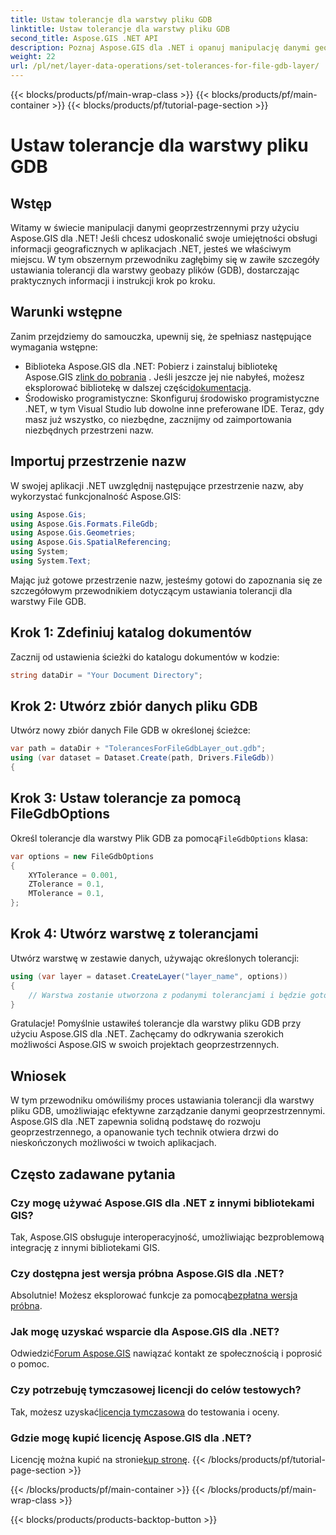 ```yaml
---
title: Ustaw tolerancje dla warstwy pliku GDB
linktitle: Ustaw tolerancje dla warstwy pliku GDB
second_title: Aspose.GIS .NET API
description: Poznaj Aspose.GIS dla .NET i opanuj manipulację danymi geoprzestrzennymi. Ustaw tolerancje bez wysiłku, korzystając ze wskazówek krok po kroku. Ulepsz swoje aplikacje .NET.
weight: 22
url: /pl/net/layer-data-operations/set-tolerances-for-file-gdb-layer/
---
```


{{< blocks/products/pf/main-wrap-class >}}
{{< blocks/products/pf/main-container >}}
{{< blocks/products/pf/tutorial-page-section >}}

# Ustaw tolerancje dla warstwy pliku GDB

## Wstęp
Witamy w świecie manipulacji danymi geoprzestrzennymi przy użyciu Aspose.GIS dla .NET! Jeśli chcesz udoskonalić swoje umiejętności obsługi informacji geograficznych w aplikacjach .NET, jesteś we właściwym miejscu. W tym obszernym przewodniku zagłębimy się w zawiłe szczegóły ustawiania tolerancji dla warstwy geobazy plików (GDB), dostarczając praktycznych informacji i instrukcji krok po kroku.
## Warunki wstępne
Zanim przejdziemy do samouczka, upewnij się, że spełniasz następujące wymagania wstępne:
-  Biblioteka Aspose.GIS dla .NET: Pobierz i zainstaluj bibliotekę Aspose.GIS z[link do pobrania](https://releases.aspose.com/gis/net/) . Jeśli jeszcze jej nie nabyłeś, możesz eksplorować bibliotekę w dalszej części[dokumentacja](https://reference.aspose.com/gis/net/).
- Środowisko programistyczne: Skonfiguruj środowisko programistyczne .NET, w tym Visual Studio lub dowolne inne preferowane IDE.
Teraz, gdy masz już wszystko, co niezbędne, zacznijmy od zaimportowania niezbędnych przestrzeni nazw.
## Importuj przestrzenie nazw
W swojej aplikacji .NET uwzględnij następujące przestrzenie nazw, aby wykorzystać funkcjonalność Aspose.GIS:
```csharp
using Aspose.Gis;
using Aspose.Gis.Formats.FileGdb;
using Aspose.Gis.Geometries;
using Aspose.Gis.SpatialReferencing;
using System;
using System.Text;
```
Mając już gotowe przestrzenie nazw, jesteśmy gotowi do zapoznania się ze szczegółowym przewodnikiem dotyczącym ustawiania tolerancji dla warstwy File GDB.
## Krok 1: Zdefiniuj katalog dokumentów
Zacznij od ustawienia ścieżki do katalogu dokumentów w kodzie:
```csharp
string dataDir = "Your Document Directory";
```
## Krok 2: Utwórz zbiór danych pliku GDB
Utwórz nowy zbiór danych File GDB w określonej ścieżce:
```csharp
var path = dataDir + "TolerancesForFileGdbLayer_out.gdb";
using (var dataset = Dataset.Create(path, Drivers.FileGdb))
{
```
## Krok 3: Ustaw tolerancje za pomocą FileGdbOptions
 Określ tolerancje dla warstwy Plik GDB za pomocą`FileGdbOptions` klasa:
```csharp
var options = new FileGdbOptions
{
    XYTolerance = 0.001,
    ZTolerance = 0.1,
    MTolerance = 0.1,
};
```
## Krok 4: Utwórz warstwę z tolerancjami
Utwórz warstwę w zestawie danych, używając określonych tolerancji:
```csharp
using (var layer = dataset.CreateLayer("layer_name", options))
{
    // Warstwa zostanie utworzona z podanymi tolerancjami i będzie gotowa do użycia w funkcjach/narzędziach ArcGIS.
}
```
Gratulacje! Pomyślnie ustawiłeś tolerancje dla warstwy pliku GDB przy użyciu Aspose.GIS dla .NET. Zachęcamy do odkrywania szerokich możliwości Aspose.GIS w swoich projektach geoprzestrzennych.
## Wniosek
W tym przewodniku omówiliśmy proces ustawiania tolerancji dla warstwy pliku GDB, umożliwiając efektywne zarządzanie danymi geoprzestrzennymi. Aspose.GIS dla .NET zapewnia solidną podstawę do rozwoju geoprzestrzennego, a opanowanie tych technik otwiera drzwi do nieskończonych możliwości w twoich aplikacjach.
## Często zadawane pytania
### Czy mogę używać Aspose.GIS dla .NET z innymi bibliotekami GIS?
Tak, Aspose.GIS obsługuje interoperacyjność, umożliwiając bezproblemową integrację z innymi bibliotekami GIS.
### Czy dostępna jest wersja próbna Aspose.GIS dla .NET?
 Absolutnie! Możesz eksplorować funkcje za pomocą[bezpłatna wersja próbna](https://releases.aspose.com/).
### Jak mogę uzyskać wsparcie dla Aspose.GIS dla .NET?
 Odwiedzić[Forum Aspose.GIS](https://forum.aspose.com/c/gis/33) nawiązać kontakt ze społecznością i poprosić o pomoc.
### Czy potrzebuję tymczasowej licencji do celów testowych?
 Tak, możesz uzyskać[licencja tymczasowa](https://purchase.aspose.com/temporary-license/) do testowania i oceny.
### Gdzie mogę kupić licencję Aspose.GIS dla .NET?
 Licencję można kupić na stronie[kup stronę](https://purchase.aspose.com/buy).
{{< /blocks/products/pf/tutorial-page-section >}}

{{< /blocks/products/pf/main-container >}}
{{< /blocks/products/pf/main-wrap-class >}}

{{< blocks/products/products-backtop-button >}}
